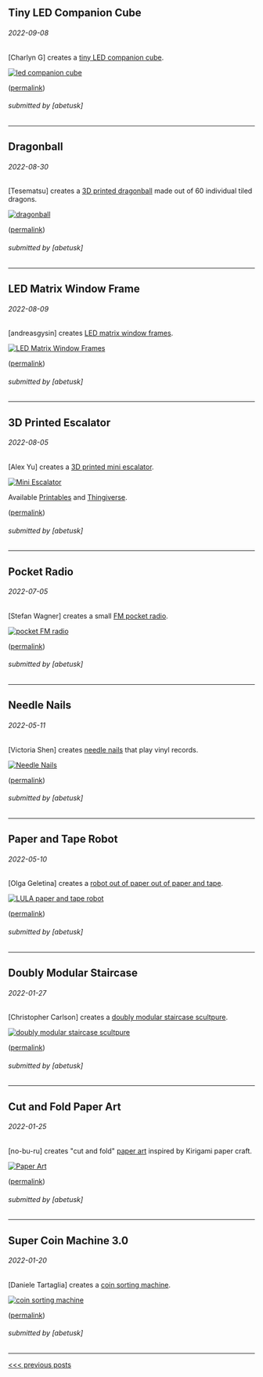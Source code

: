 Tiny LED Companion Cube
----

###### 2022-09-08

\[Charlyn G\] creates a [tiny LED companion cube](https://learn.adafruit.com/tiny-led-wifi-cube).

[![led companion cube](img/2022-09-08-companion-cube.gif)](https://learn.adafruit.com/tiny-led-wifi-cube)


([permalink](https://web.archive.org/web/20220907165214/https://learn.adafruit.com/tiny-led-wifi-cube))

###### submitted by \[abetusk\]




---


Dragonball
----

###### 2022-08-30

\[Tesematsu\] creates a [3D printed dragonball](https://twitter.com/Tesematsu/status/1564571381131509760) made out of 60 individual tiled dragons.

[![dragonball](img/2022-08-30_dragonball.jpg)](https://twitter.com/Tesematsu/status/1564571381131509760)


([permalink](https://web.archive.org/web/20220831032150/https://twitter.com/Tesematsu/status/1564571381131509760))

###### submitted by \[abetusk\]




---


LED Matrix Window Frame
----

###### 2022-08-09

\[andreasgysin\] creates [LED matrix window frames](https://twitter.com/andreasgysin/status/1556663717961601028).

[![LED Matrix Window Frames](img/2022-08-09-window-led-frame.gif)](https://twitter.com/andreasgysin/status/1556663717961601028)


([permalink](https://web.archive.org/web/20220808225654/https://twitter.com/andreasgysin/status/1556663717961601028))

###### submitted by \[abetusk\]




---


3D Printed Escalator
----

###### 2022-08-05

\[Alex Yu\] creates a [3D printed mini escalator](https://www.youtube.com/watch?v=d-7QTrCJvpQ).

[![Mini Escalator](img/2022-08-05-tiny-escalator.gif)](https://www.youtube.com/watch?v=d-7QTrCJvpQ)

Available [Printables](https://www.printables.com/model/190972-motorized-mini-desktop-escalator) and [Thingiverse](https://www.thingiverse.com/thing:5375662).

([permalink](https://web.archive.org/web/20220704215552/https://www.youtube.com/watch?v=d-7QTrCJvpQ))

###### submitted by \[abetusk\]




---


Pocket Radio
----

###### 2022-07-05

\[Stefan Wagner\] creates a small [FM pocket radio](https://github.com/wagiminator/ATtiny412-PocketRadio).

[![pocket FM radio](img/2022-07-05-pocketfm.jpg)](https://github.com/wagiminator/ATtiny412-PocketRadio)

([permalink](https://web.archive.org/web/20220704164010/https://github.com/wagiminator/ATtiny412-PocketRadio))

###### submitted by \[abetusk\]




---


Needle Nails
----

###### 2022-05-11

\[Victoria Shen\] creates [needle nails](https://www.instagram.com/p/CP8xXBIDbSk/) that play vinyl records.

[![Needle Nails](img/2022-05-11-needle-nail.gif)](https://www.instagram.com/p/CP8xXBIDbSk/)

([permalink](https://web.archive.org/web/20220226154926/https://twitter.com/EvicShen/status/1403368102742532096))

###### submitted by \[abetusk\]




---


Paper and Tape Robot
----

###### 2022-05-10

\[Olga Geletina\] creates a [robot out of paper out of paper and tape](https://www.geletina.com/lula).

[![LULA paper and tape robot](img/2022-05-10-lula.jpg)](https://www.geletina.com/lula)


([permalink](https://web.archive.org/web/20210412145000/https://www.geletina.com/lula))

###### submitted by \[abetusk\]




---


Doubly Modular Staircase
----

###### 2022-01-27

\[Christopher Carlson\] creates a [doubly modular staircase scultpure](https://christophercarlson.com/portfolio/doubly-modular-sculpture/).

[![doubly modular staircase scultpure](img/2022-01-27_doubly-modular-staircase.jpg)](https://christophercarlson.com/portfolio/doubly-modular-sculpture/)


([permalink](https://web.archive.org/web/20210419061815/https://christophercarlson.com/portfolio/doubly-modular-sculpture/))

###### submitted by \[abetusk\]




---


Cut and Fold Paper Art
----

###### 2022-01-25

\[no-bu-ru\] creates "cut and fold" [paper art](https://no-bu-ru.com/collections/paper-art) inspired by Kirigami paper craft.

[![Paper Art](img/2022-01-25-paper-fold-architecture.jpg)](https://no-bu-ru.com/collections/paper-art)


([permalink](https://web.archive.org/web/20220125215733/https://no-bu-ru.com/collections/paper-art))

###### submitted by \[abetusk\]




---


Super Coin Machine 3.0
----

###### 2022-01-20

\[Daniele Tartaglia\] creates a [coin sorting machine](https://www.youtube.com/watch?v=5DuVCqvTGqM).

[![coin sorting machine](img/2021-01-20-coin-sorter.gif)](https://www.youtube.com/watch?v=5DuVCqvTGqM)


([permalink](https://web.archive.org/web/20220120181650/https://www.youtube.com/watch?v=5DuVCqvTGqM))

###### submitted by \[abetusk\]




---





[<<< previous posts](1.html)



